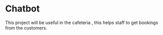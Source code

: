 # Chatbot
This project will be useful in the cafeteria , this helps staff to get bookings from the customers.
